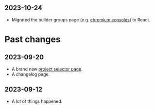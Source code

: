 <!--
The changelog is divided by version tags (e.g. `__RELEASE__: 1`) into sections.
 * The top section without a tag contains unreleased/unannounced changes. This
   section will not be shown to the users.
 * The section under the first version tag contains the newest changes. Users
   will be notified when there's a new release with a release number greater
   than what they have seen before (stored in local storage).  This section will
   be shown in a notification box.
 * The sections under the second onward version tags contain past changes. These
   sections will not be shown in the notification box, but can be viewed in a
   standalone page.

Instructions:
 * Record features:
   1. Add a feature description to the unreleased section.

 * Create an announcement:
   1. Add a new release tag with a larger release number at the top of the
      unreleased section. (The unreleased section is naturally emptied due
      to the new release tag).
   2. Once a new release section is created, it should not be modified.
      Otherwise users may not be notified of the newly added changes.
   3. Release to prod.

Design decisions:
 * The version number is incremental so we won't repeatedly show the changelog
   after rolling back a release.
 * We do not use the AppEngine version string (i.e. `VERSION`) because
   * there might be releases without user facing features, and
   * it's hard to annotate sections with AppEngine versions since we don't know
     the AppEngine version at coding time.
 * The unreleased section is there to avoid confusion about where to add a
   new feature description. Without it, it's unclear whether a new feature
   description should be added to a newly created section or an existing
   section. If the existing section were released to prod, appending to the
   existing section will fail to announce the feature. If the existing section
   were not released to prod, adding a new section will cause the features in
   the existing section to be silenced. Adding an unreleased section makes
   recording features and creating announcement two separate actions, therefore
   reduces the confusion.

TODO: add a test case to ensure the newer release sections always have larger
release tag numbers.
-->

<!-- Add new changes here. See the instruction above for more details. -->

<!-- __RELEASE__: 2 -->
## 2023-10-24
 * Migrated the builder groups page (e.g. [chromium consoles](/ui/p/chromium)) to React.

<!-- __RELEASE__: 1 -->
# Past changes
## 2023-09-20
 * A brand new [project selector page](/ui/).
 * A changelog page.

<!-- __RELEASE__: 0 -->
## 2023-09-12
 * A lot of things happened.
